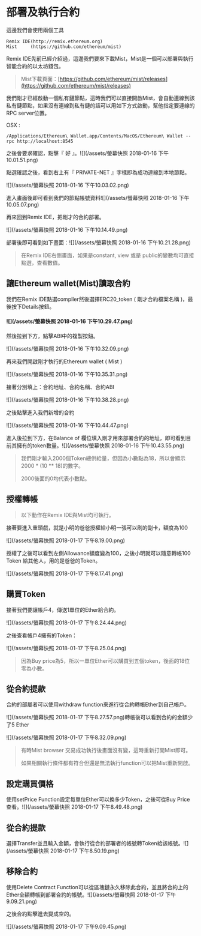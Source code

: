 # 部署及執行合約

這邊我們會使用兩個工具

```
Remix IDE(http://remix.ethereum.org)
Mist     (https://github.com/ethereum/mist)
```

Remix IDE先前已經介紹過，這邊我們要來下載Mist，Mist是一個可以部署與執行智能合約的以太坊錢包。

> Mist下載頁面：[https://github.com/ethereum/mist/releases](https://github.com/ethereum/mist/releases)

我們剛才已經啟動一個私有鏈節點，這時我們可以直接開啟Mist，會自動連線到該私有鏈節點，如果沒有連線到私有鏈的話可以用如下方式啟動，幫他指定要連線的RPC server位置。

OSX :

```
/Applications/Ethereum\ Wallet.app/Contents/MacOS/Ethereum\ Wallet --rpc http://localhost:8545
```

之後會要求確認，點擊『 好 』。![](/assets/螢幕快照 2018-01-16 下午10.01.51.png)

點選確認之後，看到右上有『 PRIVATE-NET 』字樣即為成功連線到本地節點。

![](/assets/螢幕快照 2018-01-16 下午10.03.02.png)

進入畫面後即可看到我們的節點帳號資料![](/assets/螢幕快照 2018-01-16 下午10.05.07.png)

再來回到Remix IDE，把剛才的合約部署。

![](/assets/螢幕快照 2018-01-16 下午10.14.49.png)

部署後即可看到如下畫面：![](/assets/螢幕快照 2018-01-16 下午10.21.28.png)

> 在Remix IDE右側畫面，如果是constant, view 或是 public的變數均可直接點選，查看數值。

#### 

## 讓Ethereum wallet\(Mist\)讀取合約

我們在Remix IDE點選compiler然後選擇ERC20\_token \( 剛才合約檔案名稱 \)，最後按下Details按鈕。

#### ![](/assets/螢幕快照 2018-01-16 下午10.29.47.png)

然後拉到下方，點擊ABI中的複製按鈕。

![](/assets/螢幕快照 2018-01-16 下午10.32.09.png)

再來我們開啟剛才執行的Ethereum wallet \( Mist \)

![](/assets/螢幕快照 2018-01-16 下午10.35.31.png)

接著分別填上：合約地址、合約名稱、合約ABI

![](/assets/螢幕快照 2018-01-16 下午10.38.28.png)

之後點擊進入我們新增的合約

![](/assets/螢幕快照 2018-01-16 下午10.44.47.png)

進入後拉到下方，在Balance of 欄位填入剛才用來部署合約的地址，即可看到目前其擁有的token數量。![](/assets/螢幕快照 2018-01-16 下午10.43.55.png)

> 我們剛才輸入2000個Token總供給量，但因為小數點為18，所以會顯示2000 \* \(10 \*\* 18\)的數字。
>
> 2000後面的0均代表小數點。

## 授權轉帳

> 以下動作在Remix IDE與Mist均可執行。

接著要進入重頭戲，就是小明的爸爸授權給小明一張可以刷的副卡，額度為100

![](/assets/螢幕快照 2018-01-17 下午8.19.00.png)

授權了之後可以看到左側Allowance額度變為100，之後小明就可以隨意轉帳100 Token 給其他人，用的是爸爸的Token。

![](/assets/螢幕快照 2018-01-17 下午8.17.41.png)

## 購買Token

接著我們要讓帳戶4，傳送1單位的Ether給合約。

![](/assets/螢幕快照 2018-01-17 下午8.24.44.png)

之後查看帳戶4擁有的Token：

![](/assets/螢幕快照 2018-01-17 下午8.25.04.png)

> 因為Buy price為5，所以一單位Ether可以購買到五個token，後面的18位零為小數。

## 從合約提款

合約的部屬者可以使用withdraw function來進行從合約轉帳Ether到自己帳戶。

![](/assets/螢幕快照 2018-01-17 下午8.27.57.png)轉帳後可以看到合約的金額少了5 Ether

![](/assets/螢幕快照 2018-01-17 下午8.32.09.png)

> 有時Mist browser 交易成功執行後畫面沒有變，這時重新打開Mist即可。
>
> 如果相關執行條件都有符合但還是無法執行function可以把Mist重新開啟。

## 設定購買價格

使用setPrice Function設定每單位Ether可以換多少Token，之後可從Buy Price查看。![](/assets/螢幕快照 2018-01-17 下午8.49.48.png)

## 從合約提款

選擇Transfer並且輸入金額，會執行從合約部署者的帳號轉Token給該帳號。![](/assets/螢幕快照 2018-01-17 下午8.50.19.png)

## 移除合約

使用Delete Contract Function可以從區塊鏈永久移除此合約，並且將合約上的Ether全額轉帳到部署合約的帳號。![](/assets/螢幕快照 2018-01-17 下午9.09.21.png)

之後合約點擊進去變成空的。

![](/assets/螢幕快照 2018-01-17 下午9.09.45.png)

